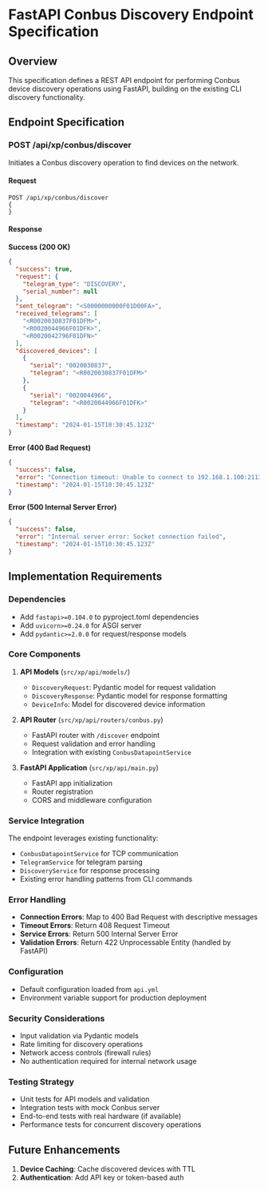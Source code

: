 # FastAPI Conbus Discovery Endpoint Specification

## Overview

This specification defines a REST API endpoint for performing Conbus device discovery operations using FastAPI, building on the existing CLI discovery functionality.

## Endpoint Specification

### POST /api/xp/conbus/discover

Initiates a Conbus discovery operation to find devices on the network.

#### Request

```http
POST /api/xp/conbus/discover
{
}
```

#### Response

**Success (200 OK)**
```json
{
  "success": true,
  "request": {
    "telegram_type": "DISCOVERY",
    "serial_number": null
  },
  "sent_telegram": "<S0000000000F01D00FA>",
  "received_telegrams": [
    "<R0020030837F01DFM>",
    "<R0020044966F01DFK>",
    "<R0020042796F01DFN>"
  ],
  "discovered_devices": [
    {
      "serial": "0020030837",
      "telegram": "<R0020030837F01DFM>"
    },
    {
      "serial": "0020044966",
      "telegram": "<R0020044966F01DFK>"
    }
  ],
  "timestamp": "2024-01-15T10:30:45.123Z"
}
```

**Error (400 Bad Request)**
```json
{
  "success": false,
  "error": "Connection timeout: Unable to connect to 192.168.1.100:2113",
  "timestamp": "2024-01-15T10:30:45.123Z"
}
```

**Error (500 Internal Server Error)**
```json
{
  "success": false,
  "error": "Internal server error: Socket connection failed",
  "timestamp": "2024-01-15T10:30:45.123Z"
}
```

## Implementation Requirements

### Dependencies
- Add `fastapi>=0.104.0` to pyproject.toml dependencies
- Add `uvicorn>=0.24.0` for ASGI server
- Add `pydantic>=2.0.0` for request/response models

### Core Components

1. **API Models** (`src/xp/api/models/`)
   - `DiscoveryRequest`: Pydantic model for request validation
   - `DiscoveryResponse`: Pydantic model for response formatting
   - `DeviceInfo`: Model for discovered device information

2. **API Router** (`src/xp/api/routers/conbus.py`)
   - FastAPI router with `/discover` endpoint
   - Request validation and error handling
   - Integration with existing `ConbusDatapointService`

3. **FastAPI Application** (`src/xp/api/main.py`)
   - FastAPI app initialization
   - Router registration
   - CORS and middleware configuration

### Service Integration

The endpoint leverages existing functionality:
- `ConbusDatapointService` for TCP communication
- `TelegramService` for telegram parsing
- `DiscoveryService` for response processing
- Existing error handling patterns from CLI commands

### Error Handling

- **Connection Errors**: Map to 400 Bad Request with descriptive messages
- **Timeout Errors**: Return 408 Request Timeout
- **Service Errors**: Return 500 Internal Server Error
- **Validation Errors**: Return 422 Unprocessable Entity (handled by FastAPI)

### Configuration

- Default configuration loaded from `api.yml`
- Environment variable support for production deployment

### Security Considerations

- Input validation via Pydantic models
- Rate limiting for discovery operations
- Network access controls (firewall rules)
- No authentication required for internal network usage

### Testing Strategy

- Unit tests for API models and validation
- Integration tests with mock Conbus server
- End-to-end tests with real hardware (if available)
- Performance tests for concurrent discovery operations

## Future Enhancements

1. **Device Caching**: Cache discovered devices with TTL
2. **Authentication**: Add API key or token-based auth
